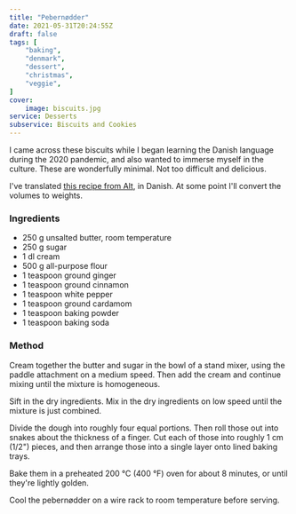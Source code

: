 ```yaml
---
title: "Pebernødder"
date: 2021-05-31T20:24:55Z
draft: false
tags: [
    "baking",
    "denmark",
    "dessert",
    "christmas",
    "veggie",
]
cover:
    image: biscuits.jpg
service: Desserts
subservice: Biscuits and Cookies
---
```


I came across these biscuits while I began learning the Danish language during the 2020 pandemic, and also wanted to immerse myself in the culture. These are wonderfully minimal. Not too difficult and delicious.

I've translated [this recipe from Alt](https://www.alt.dk/mad/opskrift/pebernodder-a-la-lagkagehuset), in Danish. At some point I'll convert the volumes to weights.

### Ingredients

* 250 g unsalted butter, room temperature
* 250 g sugar
* 1 dl cream
* 500 g all-purpose flour
* 1 teaspoon ground ginger
* 1 teaspoon ground cinnamon
* 1 teaspoon white pepper
* 1 teaspoon ground cardamom
* 1 teaspoon baking powder
* 1 teaspoon baking soda

### Method

Cream together the butter and sugar in the bowl of a stand mixer, using the paddle attachment on a medium speed. Then add the cream and continue mixing until the mixture is homogeneous.

Sift in the dry ingredients. Mix in the dry ingredients on low speed until the mixture is just combined.

Divide the dough into roughly four equal portions. Then roll those out into snakes about the thickness of a finger. Cut each of those into roughly 1 cm (1/2") pieces, and then arrange those into a single layer onto lined baking trays.

Bake them in a preheated 200 °C (400 °F) oven for about 8 minutes, or until they're lightly golden.

Cool the pebernødder on a wire rack to room temperature before serving.


